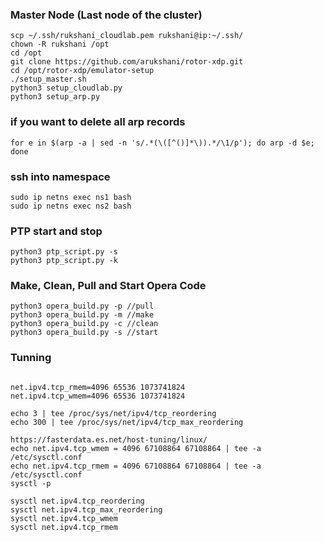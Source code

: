 ### Master Node (Last node of the cluster)

```
scp ~/.ssh/rukshani_cloudlab.pem rukshani@ip:~/.ssh/
chown -R rukshani /opt
cd /opt
git clone https://github.com/arukshani/rotor-xdp.git
cd /opt/rotor-xdp/emulator-setup
./setup_master.sh
python3 setup_cloudlab.py
python3 setup_arp.py
```

### if you want to delete all arp records
```
for e in $(arp -a | sed -n 's/.*(\([^()]*\)).*/\1/p'); do arp -d $e; done
```

### ssh into namespace
```
sudo ip netns exec ns1 bash
sudo ip netns exec ns2 bash
```

### PTP start and stop
```
python3 ptp_script.py -s 
python3 ptp_script.py -k 
```

### Make, Clean, Pull and Start Opera Code
```
python3 opera_build.py -p //pull
python3 opera_build.py -m //make
python3 opera_build.py -c //clean
python3 opera_build.py -s //start
```

### Tunning
```

net.ipv4.tcp_rmem=4096 65536 1073741824 
net.ipv4.tcp_wmem=4096 65536 1073741824

echo 3 | tee /proc/sys/net/ipv4/tcp_reordering
echo 300 | tee /proc/sys/net/ipv4/tcp_max_reordering

https://fasterdata.es.net/host-tuning/linux/
echo net.ipv4.tcp_wmem = 4096 67108864 67108864 | tee -a /etc/sysctl.conf
echo net.ipv4.tcp_rmem = 4096 67108864 67108864 | tee -a /etc/sysctl.conf
sysctl -p

sysctl net.ipv4.tcp_reordering
sysctl net.ipv4.tcp_max_reordering
sysctl net.ipv4.tcp_wmem
sysctl net.ipv4.tcp_rmem
```


